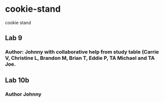 # cookie-stand
cookie stand 

## Lab 9 
### Author: Johnny with collaborative help from study table (Carrie V, Christine L, Brandon M, Brian T, Eddie P, TA Michael and TA Joe.

## Lab 10b
### Author Johnny